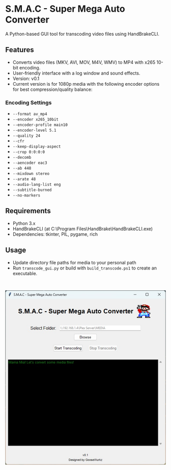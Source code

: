 # S.M.A.C - Super Mega Auto Converter
A Python-based GUI tool for transcoding video files using HandBrakeCLI.

## Features
- Converts video files (MKV, AVI, MOV, M4V, WMV) to MP4 with x265 10-bit encoding.
- User-friendly interface with a log window and sound effects.
- Version: v0.1
- Current version is for 1080p media with the following encoder options for best compression/quality balance:
### Encoding Settings
- `--format av_mp4`
- `--encoder x265_10bit`
- `--encoder-profile main10`
- `--encoder-level 5.1`
- `--quality 24`
- `--cfr`
- `--keep-display-aspect`
- `--crop 0:0:0:0`
- `--decomb`
- `--aencoder eac3`
- `--ab 448`
- `--mixdown stereo`
- `--arate 48`
- `--audio-lang-list eng`
- `--subtitle-burned`
- `--no-markers`

## Requirements
- Python 3.x
- HandBrakeCLI (at C:\Program Files\HandBrake\HandBrakeCLI.exe)
- Dependencies: tkinter, PIL, pygame, rich

## Usage
- Update directory file paths for media to your personal path
- Run `transcode_gui.py` or build with `build_transcode.ps1` to create an executable.

<br>
<p align="center">
<img src="https://github.com/jamesonmalpezzi/S.M.A.C---Super-Mega-Auto-Converter/blob/main/screenshot.jpg">
</p>
